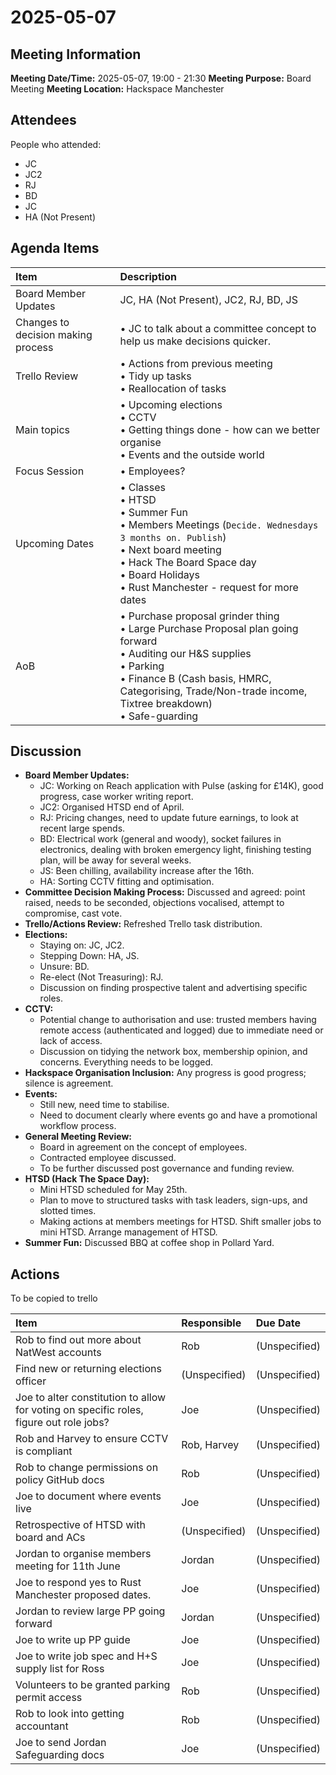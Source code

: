 # 2025-05-07
## Meeting Information
**Meeting Date/Time:** 2025-05-07, 19:00 - 21:30
**Meeting Purpose:** Board Meeting
**Meeting Location:** Hackspace Manchester

## Attendees
People who attended:

- JC
- JC2
- RJ
- BD
- JC
- HA (Not Present)

## Agenda Items

| Item                 | Description                                                                                                                                                                      |
| :------------------- | :------------------------------------------------------------------------------------------------------------------------------------------------------------------------------- |
| Board Member Updates | JC, HA (Not Present), JC2, RJ, BD, JS                                                                                                                                |
| Changes to decision making process        | • JC to talk about a committee concept to help us make decisions quicker.   |
| Trello Review        | • Actions from previous meeting<br>• Tidy up tasks<br>• Reallocation of tasks                                                                                                       |
| Main topics        | • Upcoming elections<br>• CCTV<br>• Getting things done - how can we better organise<br>• Events and the outside world                     |
| Focus Session        | • Employees?                                                                                                                                                                     |
| Upcoming Dates       | • Classes<br> • HTSD<br> • Summer Fun<br> • Members Meetings (`Decide. Wednesdays 3 months on. Publish`)<br> • Next board meeting<br> • Hack The Board Space day<br> • Board Holidays<br> • Rust Manchester - request for more dates |
| AoB                  | • Purchase proposal grinder thing<br>• Large Purchase Proposal plan going forward<br>• Auditing our H&S supplies<br>• Parking<br>• Finance B (Cash basis, HMRC, Categorising, Trade/Non-trade income, Tixtree breakdown)<br>• Safe-guarding |

## Discussion
* **Board Member Updates:**
    * JC: Working on Reach application with Pulse (asking for £14K), good progress, case worker writing report.
    * JC2: Organised HTSD end of April.
    * RJ: Pricing changes, need to update future earnings, to look at recent large spends.
    * BD: Electrical work (general and woody), socket failures in electronics, dealing with broken emergency light, finishing testing plan, will be away for several weeks.
    * JS: Been chilling, availability increase after the 16th.
    * HA: Sorting CCTV fitting and optimisation.
* **Committee Decision Making Process:** Discussed and agreed: point raised, needs to be seconded, objections vocalised, attempt to compromise, cast vote.
* **Trello/Actions Review:** Refreshed Trello task distribution.
* **Elections:**
    * Staying on: JC, JC2.
    * Stepping Down: HA, JS.
    * Unsure: BD.
    * Re-elect (Not Treasuring): RJ.
    * Discussion on finding prospective talent and advertising specific roles.
* **CCTV:**
    * Potential change to authorisation and use: trusted members having remote access (authenticated and logged) due to immediate need or lack of access.
    * Discussion on tidying the network box, membership opinion, and concerns. Everything needs to be logged.
* **Hackspace Organisation Inclusion:** Any progress is good progress; silence is agreement.
* **Events:**
    * Still new, need time to stabilise.
    * Need to document clearly where events go and have a promotional workflow process.
* **General Meeting Review:**
    * Board in agreement on the concept of employees.
    * Contracted employee discussed.
    * To be further discussed post governance and funding review.
* **HTSD (Hack The Space Day):**
    * Mini HTSD scheduled for May 25th.
    * Plan to move to structured tasks with task leaders, sign-ups, and slotted times.
    * Making actions at members meetings for HTSD. Shift smaller jobs to mini HTSD. Arrange management of HTSD.
* **Summer Fun:** Discussed BBQ at coffee shop in Pollard Yard.

## Actions
To be copied to trello

| Item                                                          | Responsible   | Due Date      |
| :------------------------------------------------------------ | :------------ | :------------ |
| Rob to find out more about NatWest accounts                   | Rob           | (Unspecified) |
| Find new or returning elections officer                     | (Unspecified) | (Unspecified) |
| Joe to alter constitution to allow for voting on specific roles, figure out role jobs? | Joe           | (Unspecified) |
| Rob and Harvey to ensure CCTV is compliant                    | Rob, Harvey   | (Unspecified) |
| Rob to change permissions on policy GitHub docs               | Rob           | (Unspecified) |
| Joe to document where events live                             | Joe           | (Unspecified) |
| Retrospective of HTSD with board and ACs                      | (Unspecified) | (Unspecified) |
| Jordan to organise members meeting for 11th June              | Jordan        | (Unspecified) |
| Joe to respond yes to Rust Manchester proposed dates.         | Joe           | (Unspecified) |
| Jordan to review large PP going forward                       | Jordan        | (Unspecified) |
| Joe to write up PP guide                                      | Joe           | (Unspecified) |
| Joe to write job spec and H+S supply list for Ross            | Joe           | (Unspecified) |
| Volunteers to be granted parking permit access                | Rob           | (Unspecified) |
| Rob to look into getting accountant                           | Rob           | (Unspecified) |
| Joe to send Jordan Safeguarding docs                          | Joe           | (Unspecified) |